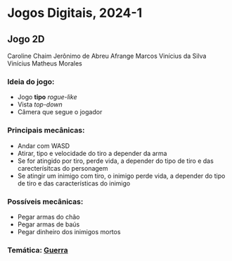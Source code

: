 # Jogos Digitais, 2024-1

## Jogo 2D

Caroline Chaim
Jerônimo de Abreu Afrange
Marcos Vinícius da Silva
Vinícius Matheus Morales

### Ideia do jogo:
- Jogo **tipo** *rogue-like*
- Vista *top-down*
- Câmera que segue o jogador

### Principais mecânicas:
- Andar com WASD
- Atirar, tipo e velocidade do tiro a depender da arma
- Se for atingido por tiro, perde vida, a depender do tipo de tiro e das carecterísitcas do personagem
- Se atingir um inimigo com tiro, o inimigo perde vida, a depender do tipo de tiro e das características do inimigo

### Possíveis mecânicas:
- Pegar armas do chão
- Pegar armas de baús
- Pegar dinheiro dos inimigos mortos

### Temática: [Guerra](https://craftpix.net/product/tds-modern-pixel-game-kit/)
